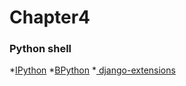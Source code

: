 # Chapter4

### Python shell 

*[IPython](http://ipython.org/)
*[BPython](https://bpython-interpreter.org/)
*[ django-extensions](https://django-extensions.readthedocs.io)
